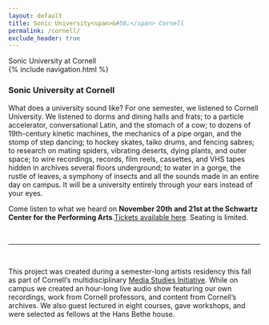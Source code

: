 ```yaml
---
layout: default
title: Sonic University<span>&#58;</span> Cornell
permalink: /cornell/
exclude_header: true
---
```


<div class='page-header'>Sonic University at Cornell</div>
<div class='cornell-header-image page-header-image'></div>
<div class='padding'></div>
{% include navigation.html %}

<h3>Sonic University at Cornell</h3>
<p></p>
<p>
     What does a university sound like? For one semester, we listened to Cornell University. We listened to dorms and dining halls and frats; to a particle accelerator, conversational Latin, and the stomach of a cow; to dozens of 19th-century kinetic machines, the mechanics of a pipe organ, and the stomp of step dancing; to hockey skates, taiko drums, and fencing sabres; to research on mating spiders, vibrating deserts, dying plants, and outer space; to wire recordings, records, film reels, cassettes, and VHS tapes hidden in archives several floors underground; to water in a gorge, the rustle of leaves, a symphony of insects and all the sounds made in an entire day on campus. It will be a university entirely through your ears instead of your eyes.
</p>
<p>
    Come listen to what we heard on <b>November 20th and 21st at the Schwartz Center for the Performing Arts</b>.<a href="https://www.eventbrite.com/e/cornell-according-to-sound-tickets-76353668879">Tickets available here</a>. Seating is limited. 
     
    
</p>
<br/>
<hr/>
<br/>
<p>
    This project was created during a semester-long artists residency this fall as part of Cornell’s multidisciplinary <a href="http://mediastudies.as.cornell.edu/">Media Studies Initiative</a>. While on campus we created an hour-long live audio show featuring our own recordings, work from Cornell professors, and content from Cornell’s archives. We also guest lectured in eight courses, gave workshops, and were selected as fellows at the Hans Bethe house.
</p>
